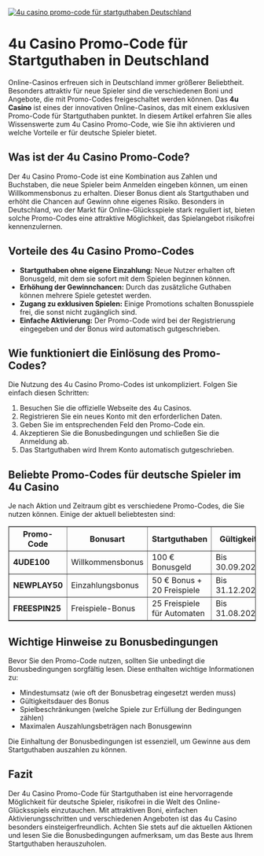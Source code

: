 [![4u casino promo-code für startguthaben Deutschland](https://123-caf.pages.dev/gitsignup.png)](https://vrmoo.ru/Bt82HjjY)

<h1>4u Casino Promo-Code für Startguthaben in Deutschland</h1>  <p>Online-Casinos erfreuen sich in Deutschland immer größerer Beliebtheit. Besonders attraktiv für neue Spieler sind die verschiedenen Boni und Angebote, die mit Promo-Codes freigeschaltet werden können. Das <strong>4u Casino</strong> ist eines der innovativen Online-Casinos, das mit einem exklusiven Promo-Code für Startguthaben punktet. In diesem Artikel erfahren Sie alles Wissenswerte zum 4u Casino Promo-Code, wie Sie ihn aktivieren und welche Vorteile er für deutsche Spieler bietet.</p>  <h2>Was ist der 4u Casino Promo-Code?</h2>  <p>Der 4u Casino Promo-Code ist eine Kombination aus Zahlen und Buchstaben, die neue Spieler beim Anmelden eingeben können, um einen Willkommensbonus zu erhalten. Dieser Bonus dient als Startguthaben und erhöht die Chancen auf Gewinn ohne eigenes Risiko. Besonders in Deutschland, wo der Markt für Online-Glücksspiele stark reguliert ist, bieten solche Promo-Codes eine attraktive Möglichkeit, das Spielangebot risikofrei kennenzulernen.</p>  <h2>Vorteile des 4u Casino Promo-Codes</h2>  <ul>   <li><strong>Startguthaben ohne eigene Einzahlung:</strong> Neue Nutzer erhalten oft Bonusgeld, mit dem sie sofort mit dem Spielen beginnen können.</li>   <li><strong>Erhöhung der Gewinnchancen:</strong> Durch das zusätzliche Guthaben können mehrere Spiele getestet werden.</li>   <li><strong>Zugang zu exklusiven Spielen:</strong> Einige Promotions schalten Bonusspiele frei, die sonst nicht zugänglich sind.</li>   <li><strong>Einfache Aktivierung:</strong> Der Promo-Code wird bei der Registrierung eingegeben und der Bonus wird automatisch gutgeschrieben.</li> </ul>  <h2>Wie funktioniert die Einlösung des Promo-Codes?</h2>  <p>Die Nutzung des 4u Casino Promo-Codes ist unkompliziert. Folgen Sie einfach diesen Schritten:</p>  <ol>   <li>Besuchen Sie die offizielle Webseite des 4u Casinos.</li>   <li>Registrieren Sie ein neues Konto mit den erforderlichen Daten.</li>   <li>Geben Sie im entsprechenden Feld den Promo-Code ein.</li>   <li>Akzeptieren Sie die Bonusbedingungen und schließen Sie die Anmeldung ab.</li>   <li>Das Startguthaben wird Ihrem Konto automatisch gutgeschrieben.</li> </ol>  <h2>Beliebte Promo-Codes für deutsche Spieler im 4u Casino</h2>  <p>Je nach Aktion und Zeitraum gibt es verschiedene Promo-Codes, die Sie nutzen können. Einige der aktuell beliebtesten sind:</p>  <table border="1" cellpadding="8" cellspacing="0" style="border-collapse: collapse; width: 100%;">   <thead>     <tr>       <th>Promo-Code</th>       <th>Bonusart</th>       <th>Startguthaben</th>       <th>Gültigkeit</th>     </tr>   </thead>   <tbody>     <tr>       <td><strong>4UDE100</strong></td>       <td>Willkommensbonus</td>       <td>100 € Bonusgeld</td>       <td>Bis 30.09.2024</td>     </tr>     <tr>       <td><strong>NEWPLAY50</strong></td>       <td>Einzahlungsbonus</td>       <td>50 € Bonus + 20 Freispiele</td>       <td>Bis 31.12.2024</td>     </tr>     <tr>       <td><strong>FREESPIN25</strong></td>       <td>Freispiele-Bonus</td>       <td>25 Freispiele für Automaten</td>       <td>Bis 31.08.2024</td>     </tr>   </tbody> </table>  <h2>Wichtige Hinweise zu Bonusbedingungen</h2>  <p>Bevor Sie den Promo-Code nutzen, sollten Sie unbedingt die Bonusbedingungen sorgfältig lesen. Diese enthalten wichtige Informationen zu:</p>  <ul>   <li>Mindestumsatz (wie oft der Bonusbetrag eingesetzt werden muss)</li>   <li>Gültigkeitsdauer des Bonus</li>   <li>Spielbeschränkungen (welche Spiele zur Erfüllung der Bedingungen zählen)</li>   <li>Maximalen Auszahlungsbeträgen nach Bonusgewinn</li> </ul>  <p>Die Einhaltung der Bonusbedingungen ist essenziell, um Gewinne aus dem Startguthaben auszahlen zu können.</p>  <h2>Fazit</h2>  <p>Der 4u Casino Promo-Code für Startguthaben ist eine hervorragende Möglichkeit für deutsche Spieler, risikofrei in die Welt des Online-Glücksspiels einzutauchen. Mit attraktiven Boni, einfachen Aktivierungsschritten und verschiedenen Angeboten ist das 4u Casino besonders einsteigerfreundlich. Achten Sie stets auf die aktuellen Aktionen und lesen Sie die Bonusbedingungen aufmerksam, um das Beste aus Ihrem Startguthaben herauszuholen.</p>
